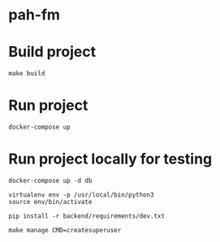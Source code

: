 # pah-fm


# Build project

```
make build
```

# Run project

```
docker-compose up
```

# Run project locally for testing
```
docker-compose up -d db

virtualenv env -p /usr/local/bin/python3
source env/bin/activate

pip install -r backend/requirements/dev.txt

make manage CMD=createsuperuser
```

